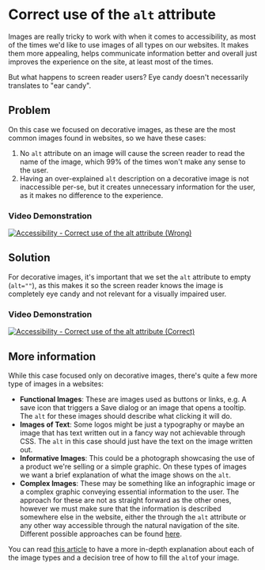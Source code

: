 # Correct use of the `alt` attribute

Images are really tricky to work with when it comes to accessibility, as most of the times we'd like to use images of all types on our websites. It makes them more appealing, helps communicate information better and overall just improves the experience on the site, at least most of the times.

But what happens to screen reader users? Eye candy doesn't necessarily translates to "ear candy".

## Problem

On this case we focused on decorative images, as these are the most common images found in websites, so we have these cases:

1. No `alt` attribute on an image will cause the screen reader to read the name of the image, which 99% of the times won't make any sense to the user.
1. Having an over-explained `alt` description on a decorative image is not inaccessible per-se, but it creates unnecessary information for the user, as it makes no difference to the experience.

### Video Demonstration

[![Accessibility - Correct use of the `alt` attribute (Wrong)](http://img.youtube.com/vi/gqAz2SaesME/0.jpg)](http://www.youtube.com/watch?v=gqAz2SaesME "Accessibility - Correct use of the `alt` attribute (Wrong)")

## Solution

For decorative images, it's important that we set the `alt` attribute to empty (`alt=""`), as this makes it so the screen reader knows the image is completely eye candy and not relevant for a visually impaired user.

### Video Demonstration

[![Accessibility - Correct use of the `alt` attribute (Correct)](http://img.youtube.com/vi/C3qyp9zr1Kw/0.jpg)](http://www.youtube.com/watch?v=C3qyp9zr1Kw "Accessibility - Correct use of the `alt` attribute (Correct)")

## More information

While this case focused only on decorative images, there's quite a few more type of images in a websites:

* **Functional Images**: These are images used as buttons or links, e.g. A save icon that triggers a Save dialog or an image that opens a tooltip. The `alt` for these images should describe what clicking it will do.
* **Images of Text**: Some logos might be just a typography or maybe an image that has text written out in a fancy way not achievable through CSS. The `alt` in this case should just have the text on the image written out.
* **Informative Images**: This could be a photograph showcasing the use of a product we're selling or a simple graphic. On these types of images we want a brief explanation of what the image shows on the `alt`.
* **Complex Images**: These may be something like an infographic image or a complex graphic conveying essential information to the user. The approach for these are not as straight forward as the other ones, however we must make sure that the information is described somewhere else in the website, either the through the `alt` attribute or any other way accessible through the natural navigation of the site. Different possible approaches can be found [here](https://www.w3.org/WAI/tutorials/images/complex/).

You can read [this article](https://www.w3.org/WAI/tutorials/images/decision-tree/) to have a more in-depth explanation about each of the image types and a decision tree of how to fill the `alt`of your image.
